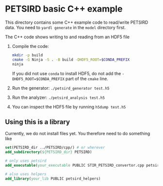 # PETSIRD basic C++ example

This directory contains some C++ example code to read/write PETSIRD data. You need to `yardl generate` in the `model` directory first.

The C++ code shows writing to and reading from an HDF5 file

1. Compile the code:

   ```sh
   mkdir -p build
   cmake -G Ninja -S . -B build -DHDF5_ROOT=$CONDA_PREFIX
   ninja
   ```

   If you did not use `conda` to install HDF5, do not add the `-DHDF5_ROOT=$CONDA_PREFIX` part of the `cmake` line.

2. Run the generator: `./petsird_generator test.h5`
3. Run the analyzer: `./petsird_analysis test.h5`
4. You can inspect the HDF5 file by running `h5dump test.h5`

## Using this is a library

Currently, we do not install files yet. You therefore need to do something
like
```cmake
set(PETSIRD_dir ../PETSIRD/cpp/) # or wherever
add_subdirectory(${PETSIRD_dir} PETSIRD)

# only uses petsird
add_executable(your_executable PUBLIC STIR_PETSIRD_convertor.cpp petsird)

# also uses helpers
add_library(your_lib PUBLIC petsird_helpers)
```
